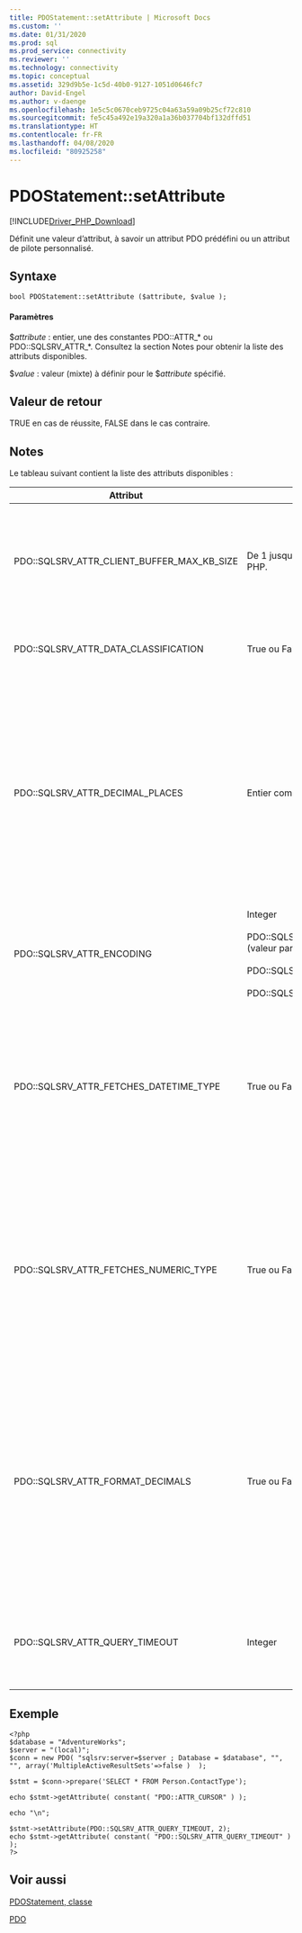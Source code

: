 ```yaml
---
title: PDOStatement::setAttribute | Microsoft Docs
ms.custom: ''
ms.date: 01/31/2020
ms.prod: sql
ms.prod_service: connectivity
ms.reviewer: ''
ms.technology: connectivity
ms.topic: conceptual
ms.assetid: 329d9b5e-1c5d-40b0-9127-1051d0646fc7
author: David-Engel
ms.author: v-daenge
ms.openlocfilehash: 1e5c5c0670ceb9725c04a63a59a09b25cf72c810
ms.sourcegitcommit: fe5c45a492e19a320a1a36b037704bf132dffd51
ms.translationtype: HT
ms.contentlocale: fr-FR
ms.lasthandoff: 04/08/2020
ms.locfileid: "80925258"
---
```

# <a name="pdostatementsetattribute"></a>PDOStatement::setAttribute
[!INCLUDE[Driver_PHP_Download](../../includes/driver_php_download.md)]

Définit une valeur d’attribut, à savoir un attribut PDO prédéfini ou un attribut de pilote personnalisé.  
  
## <a name="syntax"></a>Syntaxe  
  
```  
bool PDOStatement::setAttribute ($attribute, $value );  
```  
  
#### <a name="parameters"></a>Paramètres  
$*attribute* : entier, une des constantes PDO::ATTR_* ou PDO::SQLSRV_ATTR_\*. Consultez la section Notes pour obtenir la liste des attributs disponibles.  
  
$*value* : valeur (mixte) à définir pour le $*attribute* spécifié.  
  
## <a name="return-value"></a>Valeur de retour  
TRUE en cas de réussite, FALSE dans le cas contraire.  
  
## <a name="remarks"></a>Notes  
Le tableau suivant contient la liste des attributs disponibles :  
  
|Attribut|Valeurs|Description|  
|-------------|----------|---------------|  
|PDO::SQLSRV_ATTR_CLIENT_BUFFER_MAX_KB_SIZE|De 1 jusqu’à la limite de la mémoire PHP.|Configure la taille de la mémoire tampon qui contient le jeu de résultats pour un curseur côté client.<br /><br />La valeur par défaut est 10 240 Ko (10 Mo).<br /><br />Pour plus d’informations sur les curseurs côté client, consultez [Types de curseurs &#40;pilote PDO_SQLSRV&#41;](../../connect/php/cursor-types-pdo-sqlsrv-driver.md).|  
|PDO::SQLSRV_ATTR_DATA_CLASSIFICATION|True ou False|Spécifie s’il faut récupérer les métadonnées de classification des données lors de l’appel de [PDOStatement::getColumnMeta](../../connect/php/pdostatement-getcolumnmeta.md). La valeur par défaut est false.|
|PDO::SQLSRV_ATTR_DECIMAL_PLACES|Entier compris entre 0 et 4 (inclus)|Spécifie le nombre de décimales pour la mise en forme des valeurs monétaires extraites.<br /><br />Les entiers négatifs et les valeurs supérieures à 4 sont ignorés.<br /><br />Cette option fonctionne uniquement quand PDO::SQLSRV_ATTR_FORMAT_DECIMALS a la valeur true.<br /><br />Vous pouvez aussi définir cette option au niveau de la connexion. Dans ce cas, cette option remplace l’option au niveau de la connexion.<br /><br />Pour plus d’informations, consultez [Mise en forme des chaînes décimales et valeurs monétaires (pilote PDO_SQLSR)](../../connect/php/formatting-decimals-pdo-sqlsrv-driver.md).|
|PDO::SQLSRV_ATTR_ENCODING|Integer<br /><br />PDO::SQLSRV_ENCODING_UTF8 (valeur par défaut)<br /><br />PDO::SQLSRV_ENCODING_SYSTEM<br /><br />PDO::SQLSRV_ENCODING_BINARY|Définit l’encodage de jeu de caractères utilisé par le pilote pour communiquer avec le serveur.|  
|PDO::SQLSRV_ATTR_FETCHES_DATETIME_TYPE|True ou False|Spécifie s’il faut récupérer les types de date et d’heure en tant qu’objets [DateTime PHP](http://php.net/manual/en/class.datetime.php). Si vous conservez la valeur false, le comportement par défaut consiste à les retourner sous forme de chaînes.<br /><br />Vous pouvez aussi définir cette option au niveau de la connexion. Dans ce cas, cette option remplace l’option au niveau de la connexion.<br /><br />Pour plus d’informations, consultez [Guide pratique pour récupérer des types date et heure sous forme d’objets DateHeure PHP à l’aide du pilote PDO_SQLSRV](../../connect/php/how-to-retrieve-datetime-objects-using-pdo-sqlsrv-driver.md).|  
|PDO::SQLSRV_ATTR_FETCHES_NUMERIC_TYPE|True ou False|Gère les extractions de nombres à partir de colonnes avec des types SQL numériques (bit, entier, smallint, tinyint, float ou real).<br /><br />Quand l’indicateur d’option de connexion ATTR_STRINGIFY_FETCHES est activé, la valeur de retour est une chaîne, même si SQLSRV_ATTR_FETCHES_NUMERIC_TYPE est activé.<br /><br />Quand le type PDO retourné dans la colonne de liaison est PDO_PARAM_INT, la valeur de retour à partir d’une colonne d’entiers est int, même si SQLSRV_ATTR_FETCHES_NUMERIC_TYPE est désactivé.|  
|PDO::SQLSRV_ATTR_FORMAT_DECIMALS|True ou False|Spécifie s’il faut ajouter des zéros au début des chaînes décimales si nécessaire. Si elle est définie, cette option active l’option PDO::SQLSRV_ATTR_DECIMAL_PLACES pour mettre en forme les types monétaires. Si vous conservez la valeur false, le comportement par défaut qui consiste à retourner la précision exacte et à omettre les zéros non significatifs pour les valeurs inférieures à 1 est utilisé.<br /><br />Vous pouvez aussi définir cette option au niveau de la connexion. Dans ce cas, cette option remplace l’option au niveau de la connexion.<br /><br />Pour plus d’informations, consultez [Mise en forme des chaînes décimales et valeurs monétaires (pilote PDO_SQLSR)](../../connect/php/formatting-decimals-pdo-sqlsrv-driver.md).| 
|PDO::SQLSRV_ATTR_QUERY_TIMEOUT|Integer|Définit le délai d’expiration de la requête, en secondes.<br /><br />Par défaut, le pilote attend les résultats indéfiniment. Les nombres négatifs ne sont pas autorisés.<br /><br />0 signifie aucun délai d’attente.|  
  
## <a name="example"></a>Exemple  
  
```  
<?php  
$database = "AdventureWorks";  
$server = "(local)";  
$conn = new PDO( "sqlsrv:server=$server ; Database = $database", "", "", array('MultipleActiveResultSets'=>false )  );  
  
$stmt = $conn->prepare('SELECT * FROM Person.ContactType');  
  
echo $stmt->getAttribute( constant( "PDO::ATTR_CURSOR" ) );  
  
echo "\n";  
  
$stmt->setAttribute(PDO::SQLSRV_ATTR_QUERY_TIMEOUT, 2);  
echo $stmt->getAttribute( constant( "PDO::SQLSRV_ATTR_QUERY_TIMEOUT" ) );  
?>  
```  
  
## <a name="see-also"></a>Voir aussi  
[PDOStatement, classe](../../connect/php/pdostatement-class.md)

[PDO](https://php.net/manual/book.pdo.php)  
  
